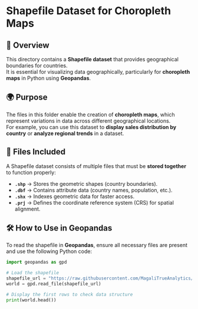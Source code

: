# Shapefile Dataset for Choropleth Maps

## 📌 Overview
This directory contains a **Shapefile dataset** that provides geographical boundaries for countries.  
It is essential for visualizing data geographically, particularly for **choropleth maps** in Python using **Geopandas**.

## 🌍 Purpose
The files in this folder enable the creation of **choropleth maps**, which represent variations in data across different geographical locations.  
For example, you can use this dataset to **display sales distribution by country** or **analyze regional trends** in a dataset.

## 📂 Files Included
A Shapefile dataset consists of multiple files that must be **stored together** to function properly:
- **`.shp`** → Stores the geometric shapes (country boundaries).
- **`.dbf`** → Contains attribute data (country names, population, etc.).
- **`.shx`** → Indexes geometric data for faster access.
- **`.prj`** → Defines the coordinate reference system (CRS) for spatial alignment.

## 🛠️ How to Use in Geopandas
To read the shapefile in **Geopandas**, ensure all necessary files are present and use the following Python code:

```python
import geopandas as gpd

# Load the shapefile
shapefile_url = "https://raw.githubusercontent.com/MagaliTrueAnalytics/Portfolio/main/Shapefile/ne_110m_admin_0_countries.shp"
world = gpd.read_file(shapefile_url)

# Display the first rows to check data structure
print(world.head())


